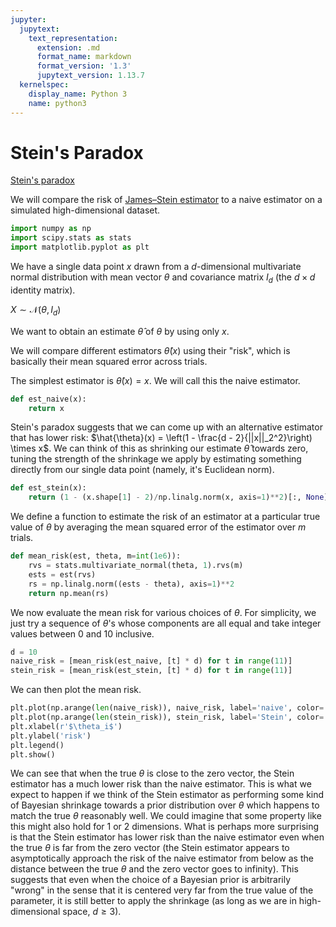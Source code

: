 ```yaml
---
jupyter:
  jupytext:
    text_representation:
      extension: .md
      format_name: markdown
      format_version: '1.3'
      jupytext_version: 1.13.7
  kernelspec:
    display_name: Python 3
    name: python3
---
```


<!-- #region id="rKkRpKUF3Th6" -->
# Stein's Paradox
<!-- #endregion -->

<!-- #region id="NXvBQPn72YxC" -->
[Stein's paradox](https://en.wikipedia.org/wiki/Stein%27s_example)

We will compare the risk of [James–Stein estimator](https://en.wikipedia.org/wiki/James%E2%80%93Stein_estimator) to a naive estimator on a simulated high-dimensional dataset.
<!-- #endregion -->

```python id="c1I5Jpj1U4o5"
import numpy as np
import scipy.stats as stats
import matplotlib.pyplot as plt
```

<!-- #region id="tsa2Euoehvvk" -->
We have a single data point $x$ drawn from a $d$-dimensional multivariate normal distribution with mean vector $\theta$ and covariance matrix $I_d$ (the $d\times d$ identity matrix).

$X \sim \mathcal{N}(\theta, I_d)$

We want to obtain an estimate $\hat{\theta}$ of $\theta$ by using only $x$.

We will compare different estimators $\hat{\theta}(x)$ using their "risk", which is basically their mean squared error across trials.
<!-- #endregion -->

<!-- #region id="uGFe5U1kjTkw" -->
The simplest estimator is $\hat{\theta}(x) = x$. We will call this the naive estimator.
<!-- #endregion -->

```python id="vmkCowyUU7sW"
def est_naive(x):
    return x
```

<!-- #region id="k0XbMOBMjZgg" -->
Stein's paradox suggests that we can come up with an alternative estimator that has lower risk: $\hat{\theta}(x) = \left(1 - \frac{d - 2}{||x||_2^2}\right) \times x$. We can think of this as shrinking our estimate $\hat{\theta}$ towards zero, tuning the strength of the shrinkage we apply by estimating something directly from our single data point (namely, it's Euclidean norm).
<!-- #endregion -->

```python id="phu0s0cyhuUX"
def est_stein(x):
    return (1 - (x.shape[1] - 2)/np.linalg.norm(x, axis=1)**2)[:, None] * x
```

<!-- #region id="9k_0iiEAj9_O" -->
We define a function to estimate the risk of an estimator at a particular true value of $\theta$ by averaging the mean squared error of the estimator over $m$ trials.
<!-- #endregion -->

```python id="cxDaxHCfXBFK"
def mean_risk(est, theta, m=int(1e6)):
    rvs = stats.multivariate_normal(theta, 1).rvs(m)
    ests = est(rvs)
    rs = np.linalg.norm((ests - theta), axis=1)**2
    return np.mean(rs)
```

<!-- #region id="sG2ipIRHkgo3" -->
We now evaluate the mean risk for various choices of $\theta$. For simplicity, we just try a sequence of $\theta$'s whose components are all equal and take integer values between 0 and 10 inclusive.
<!-- #endregion -->

```python id="4H4SF0ljXK2T"
d = 10
naive_risk = [mean_risk(est_naive, [t] * d) for t in range(11)]
stein_risk = [mean_risk(est_stein, [t] * d) for t in range(11)]
```

<!-- #region id="HTxa3-Nlk5OL" -->
We can then plot the mean risk.
<!-- #endregion -->

```python id="e6hr1oKrhJaK" colab={"base_uri": "https://localhost:8080/", "height": 283} executionInfo={"status": "ok", "timestamp": 1634920544613, "user_tz": -330, "elapsed": 884, "user": {"displayName": "Sparsh Agarwal", "photoUrl": "https://lh3.googleusercontent.com/a/default-user=s64", "userId": "13037694610922482904"}} outputId="3aab121c-4310-45c6-b752-98f97c820821"
plt.plot(np.arange(len(naive_risk)), naive_risk, label='naive', color='r')
plt.plot(np.arange(len(stein_risk)), stein_risk, label='Stein', color='b')
plt.xlabel(r'$\theta_i$')
plt.ylabel('risk')
plt.legend()
plt.show()
```

<!-- #region id="wn6i53r_mLQ3" -->
We can see that when the true $\theta$ is close to the zero vector, the Stein estimator has a much lower risk than the naive estimator. This is what we expect to happen if we think of the Stein estimator as performing some kind of Bayesian shrinkage towards a prior distribution over $\theta$ which happens to match the true $\theta$ reasonably well. We could imagine that some property like this might also hold for 1 or 2 dimensions. What is perhaps more surprising is that the Stein estimator has lower risk than the naive estimator even when the true $\theta$ is far from the zero vector (the Stein estimator appears to asymptotically approach the risk of the naive estimator from below as the distance between the true $\theta$ and the zero vector goes to infinity). This suggests that even when the choice of a Bayesian prior is arbitrarily "wrong" in the sense that it is centered very far from the true value of the parameter, it is still better to apply the shrinkage (as long as we are in high-dimensional space, $d \geq 3$).
<!-- #endregion -->
